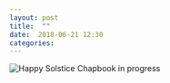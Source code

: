 ```yaml
---
layout: post
title:  ""
date:  2018-06-21 12:30
categories: 
---
```


![Happy Solstice](/img/blog/2018-06/06-21.jpg)
Chapbook in progress